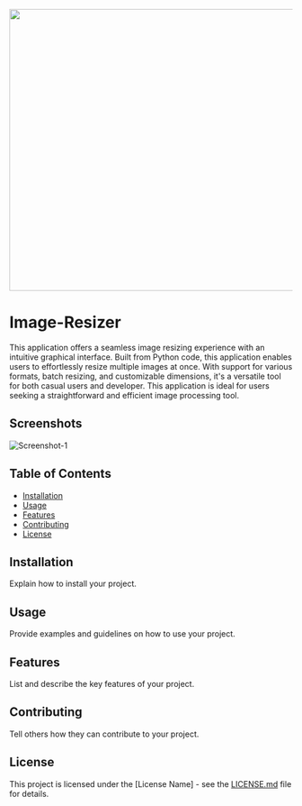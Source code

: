 <p align="center">
  <img width="660" height="500" src="https://i.ibb.co/hyL0Xt0/Image-Resizer.png">
</p>

# Image-Resizer

This application offers a seamless image resizing experience with an intuitive graphical interface. Built from Python code, this application enables users to effortlessly resize multiple images at once. With support for various formats, batch resizing, and customizable dimensions, it's a versatile tool for both casual users and developer. This application is ideal for users seeking a straightforward and efficient image processing tool. 

## Screenshots 

<img src="INSERT.SCREENSHOT.IMAGE.URL.HERE.png" alt="Screenshot-1" border="0"> 

## Table of Contents 

- [Installation](#installation) 
- [Usage](#usage) 
- [Features](#features) 
- [Contributing](#contributing) 
- [License](#license) 

## Installation 

Explain how to install your project. 

## Usage 

Provide examples and guidelines on how to use your project. 

## Features 

List and describe the key features of your project. 

## Contributing 

Tell others how they can contribute to your project. 

## License 

This project is licensed under the [License Name] - see the [LICENSE.md](LICENSE.md) file for details. 